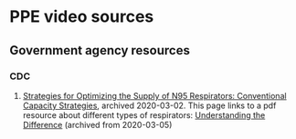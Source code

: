 # PPE video sources

## Government agency resources

### CDC
1. [Strategies for Optimizing the Supply of N95 Respirators: Conventional Capacity Strategies](http://web.archive.org/web/20200302172659/https://www.cdc.gov/coronavirus/2019-ncov/hcp/respirators-strategy/conventional-capacity-strategies.html), archived 2020-03-02. This page links to a pdf resource about different types of respirators: [Understanding the Difference](http://web.archive.org/web/20200305050924/https://www.cdc.gov/niosh/npptl/pdfs/UnderstandingDifference3-508.pdf) (archived from 2020-03-05)
 

